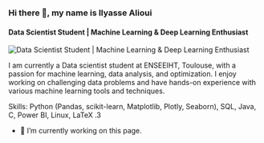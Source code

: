 ### Hi there 👋, my name is Ilyasse Alioui
#### Data Scientist Student | Machine Learning & Deep Learning Enthusiast
![Data Scientist Student | Machine Learning & Deep Learning Enthusiast]((C:\Users\Ilyasse\Downloads\portf.png))

I am currently a Data scientist student at ENSEEIHT, Toulouse, with a passion for machine learning, data analysis, and optimization. I enjoy working on challenging data problems and have hands-on experience with various machine learning tools and techniques.

Skills: Python (Pandas, scikit-learn, Matplotlib, Plotly, Seaborn), SQL, Java, C,  Power BI, Linux, LaTeX .3 

- 🔭 I’m currently working on this page. 





###
